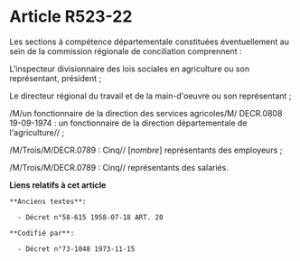 # Article R523-22

Les sections à compétence départementale constituées éventuellement au sein de la commission régionale de conciliation
comprennent :

L'inspecteur divisionnaire des lois sociales en agriculture ou son représentant, président ;

Le directeur régional du travail et de la main-d'oeuvre ou son représentant ;

/M/un fonctionnaire de la direction des services agricoles/M/ DECR.0808 19-09-1974 : un fonctionnaire de la direction
départementale de l'agriculture// ;

/M/Trois/M/DECR.0789 : Cinq// [*nombre*] représentants des employeurs ;

/M/Trois/M/DECR.0789 : Cinq// représentants des salariés.

**Liens relatifs à cet article**

	**Anciens textes**:

	  - Décret n°58-615 1958-07-18 ART. 20

	**Codifié par**:

	  - Décret n°73-1048 1973-11-15
